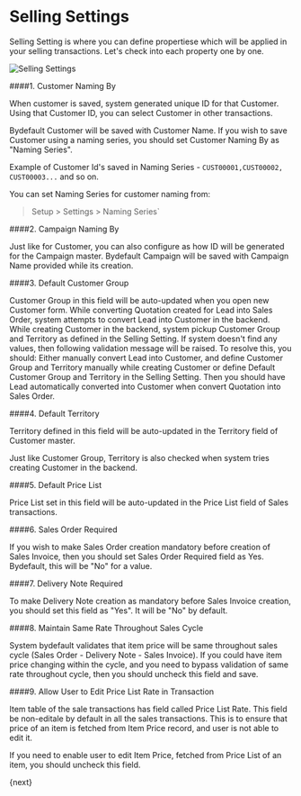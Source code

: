 <!-- add-breadcrumbs -->
# Selling Settings

Selling Setting is where you can define propertiese which will be applied in your selling transactions. 
Let's check into each property one by one.

<img class="screenshot" alt="Selling Settings" src="{{docs_base_url}}/assets/img/selling/selling-settings.png">

####1. Customer Naming By

When customer is saved, system generated unique ID for that Customer. Using that Customer ID, 
you can select Customer in other transactions.

Bydefault Customer will be saved with Customer Name. If you wish to save Customer using 
a naming series, you should set Customer Naming By as "Naming Series".

Example of Customer Id's saved in Naming Series - `CUST00001,CUST00002, CUST00003...` and so on.

You can set Naming Series for customer naming from:

> Setup > Settings > Naming Series`

####2. Campaign Naming By

Just like for Customer, you can also configure as how ID will be generated for the Campaign master. 
Bydefault Campaign will be saved with Campaign Name provided while its creation.

####3. Default Customer Group

Customer Group in this field will be auto-updated when you open new Customer form.
While converting Quotation created for Lead into Sales Order, system attempts to convert 
Lead into Customer in the backend. While creating Customer in the backend, system pickup 
Customer Group and Territory as defined in the Selling Setting. If system doesn't find 
any values, then following validation message will be raised.
To resolve this, you should:
Either manually convert Lead into Customer, and define Customer Group and Territory manually while 
creating Customer or define Default Customer Group and Territory in the Selling Setting. 
Then you should have Lead automatically converted into Customer when convert Quotation into Sales Order.

####4. Default Territory

Territory defined in this field will be auto-updated in the Territory field of Customer master.

Just like Customer Group, Territory is also checked when system tries creating Customer in the backend.

####5. Default Price List

Price List set in this field will be auto-updated in the Price List field of Sales transactions.

####6. Sales Order Required

If you wish to make Sales Order creation mandatory before creation of Sales Invoice, then you should 
set Sales Order Required field as Yes. Bydefault, this will be "No" for a value.

####7. Delivery Note Required

To make Delivery Note creation as mandatory before Sales Invoice creation, you should set 
this field as "Yes". It will be "No" by default.

####8. Maintain Same Rate Throughout Sales Cycle

System bydefault validates that item price will be same throughout sales cycle 
(Sales Order - Delivery Note - Sales Invoice). If you could have item price changing within the cycle, 
and you need to bypass validation of same rate throughout cycle, then you should uncheck this field and save.

####9. Allow User to Edit Price List Rate in Transaction

Item table of the sale transactions has field called Price List Rate. This field be non-editale 
by default in all the sales transactions. This is to ensure that price of an item is fetched from 
Item Price record, and user is not able to edit it.

If you need to enable user to edit Item Price, fetched from Price List of an item, you should uncheck this field.

{next}
